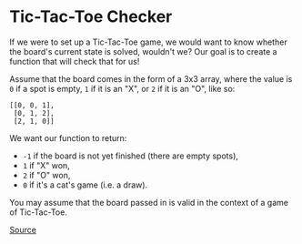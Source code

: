 # Tic-Tac-Toe Checker

If we were to set up a Tic-Tac-Toe game, we would want to know whether
the board's current state is solved, wouldn't we? Our goal is to create
a function that will check that for us!

Assume that the board comes in the form of a 3x3 array, where the value
is `0` if a spot is empty, `1` if it is an "X", or `2` if it is an "O",
like so:

```text
[[0, 0, 1],
 [0, 1, 2],
 [2, 1, 0]]
```

We want our function to return:

-   `-1` if the board is not yet finished (there are empty spots),
-   `1` if "X" won,
-   `2` if "O" won,
-   `0` if it's a cat's game (i.e. a draw).

You may assume that the board passed in is valid in the context of a game
of Tic-Tac-Toe.

[Source](https://www.codewars.com/kata/525caa5c1bf619d28c000335)